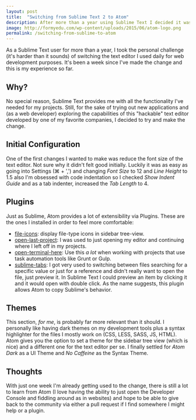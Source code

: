 ```yaml
---
layout: post
title:  "Switching from Sublime Text 2 to Atom"
description: After more than a year using Sublime Text I decided it was time to give Github's new tool a try.
image: http://formyedu.com/wp-content/uploads/2015/06/atom-logo.png
permalink: /switching-from-sublime-to-atom
---
```


As a Sublime Text user for more than a year, I took the personal challenge (it's harder than it sounds) of switching the text editor I used daily for web development purposes. It's been a week since I've made the change and this is my experience so far.

## Why?

No special reason, Sublime Text provides me with all the functionality I've needed for my projects. Still, for the sake of trying out new applications and (as a web developer) exploring the capabilities of this "hackable" text editor developed by one of my favorite companies, I decided to try and make the change.

## Initial Configuration

One of the first changes I wanted to make was reduce the font size of the text editor. Not sure why it didn't felt good initially. Luckily it was as easy as going into Settings (&#8984; + ',') and changing *Font Size* to 12 and *Line Height* to 1.5 also I'm obsessed with code indentation so I checked *Show Indent Guide* and as a tab indenter, increased the *Tab Length* to 4.

## Plugins

Just as Sublime, Atom provides a lot of extensibility via Plugins. These are the ones I installed in order to feel more comfortable:

* [file-icons](https://github.com/DanBrooker/file-icons): display file-type icons in sidebar tree-view.
* [open-last-project](https://github.com/danielmahon/atom-open-last-project): I was used to just opening my editor and continuing where I left off in my projects.
* [open-terminal-here](https://atom.io/packages/open-terminal-here): Use this *a lot* when working with projects that use task automation tools like Grunt or Gulp.
* [sublime-tabs](https://github.com/ddavison/sublime-tabs): I got very used to switching between files searching for a specific value or just for a reference and didn't really want to open the file, just preview it. In Sublime Text I could preview an item by clicking it and it would open with double click. As the name suggests, this plugin allows Atom to copy Sublime's behavior.

## Themes

This section, *for me*, is probably far more relevant than it should. I personally like having dark themes on my development tools plus a syntax highlighter for the files I mostly work on (CSS, LESS, SASS, JS, HTML). Atom gives you the option to set a theme for the sidebar tree view (which is nice) and a different one for the text editor per se. I finally settled for *Atom Dark* as a UI Theme and *No Caffeine* as the Syntax Theme.

## Thoughts

With just one week I'm already getting used to the change, there is still a lot to learn from Atom (I love having the ability to just open the Developer Console and fiddling around as in websites) and hope to be able to give back to the community via either a pull request if I find somewhere I might help or a plugin.
